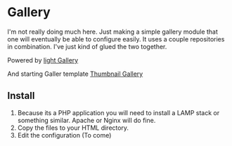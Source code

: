 # Gallery

I'm not really doing much here. Just making a simple gallery module that one will eventually be able to configure easily. It uses a couple repositories in combination. I've just kind of glued the two together.

Powered by [light Gallery](http://sachinchoolur.github.io/lightGallery/)

And starting Galler template [Thumbnail Gallery](https://startbootstrap.com/template-overviews/thumbnail-gallery/)

## Install

1. Because its a PHP application you will need to install a LAMP stack or something similar. Apache or Nginx will do fine.
2. Copy the files to your HTML directory.
3. Edit the configuration (To come)